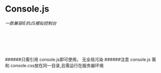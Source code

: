 Console.js 
===


###### 一款兼容IE的JS模拟控制台
<br>
<br>
<br>
<br>
######只需引用 console.js即可使用， 无全局污染
    <script type="text/javascript" src= "console.js"></script>
######注意 console.js 需和 console.css放在同一目录,且需运行在服务器环境